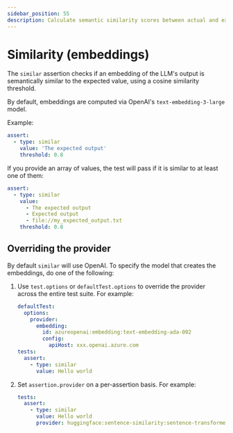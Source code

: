 ```yaml
---
sidebar_position: 55
description: Calculate semantic similarity scores between actual and expected outputs using advanced embedding models and cosine distance
---
```


# Similarity (embeddings)

The `similar` assertion checks if an embedding of the LLM's output
is semantically similar to the expected value,
using a cosine similarity threshold.

By default, embeddings are computed via OpenAI's `text-embedding-3-large` model.

Example:

```yaml
assert:
  - type: similar
    value: 'The expected output'
    threshold: 0.8
```

If you provide an array of values, the test will pass if it is similar to at least one of them:

```yaml
assert:
  - type: similar
    value:
      - The expected output
      - Expected output
      - file://my_expected_output.txt
    threshold: 0.8
```

## Overriding the provider

By default `similar` will use OpenAI. To specify the model that creates the embeddings, do one of the following:

1. Use `test.options` or `defaultTest.options` to override the provider across the entire test suite. For example:

   ```yaml
   defaultTest:
     options:
       provider:
         embedding:
           id: azureopenai:embedding:text-embedding-ada-002
           config:
             apiHost: xxx.openai.azure.com
   tests:
     assert:
       - type: similar
         value: Hello world
   ```

2. Set `assertion.provider` on a per-assertion basis. For example:

   ```yaml
   tests:
     assert:
       - type: similar
         value: Hello world
         provider: huggingface:sentence-similarity:sentence-transformers/all-MiniLM-L6-v2
   ```
